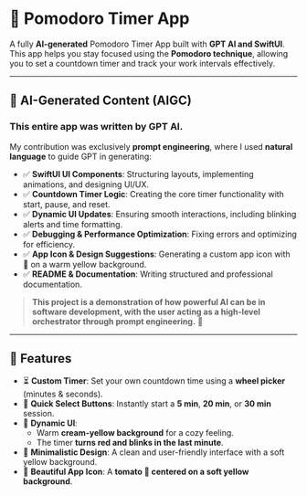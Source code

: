 
# 🍅 Pomodoro Timer App

A fully **AI-generated** Pomodoro Timer App built with **GPT AI and SwiftUI**. This app helps you stay focused using the **Pomodoro technique**, allowing you to set a countdown timer and track your work intervals effectively.

---

## 🤖 AI-Generated Content (AIGC)
### **This entire app was written by GPT AI.**
My contribution was exclusively **prompt engineering**, where I used **natural language** to guide GPT in generating:
- ✅ **SwiftUI UI Components**: Structuring layouts, implementing animations, and designing UI/UX.
- ✅ **Countdown Timer Logic**: Creating the core timer functionality with start, pause, and reset.
- ✅ **Dynamic UI Updates**: Ensuring smooth interactions, including blinking alerts and time formatting.
- ✅ **Debugging & Performance Optimization**: Fixing errors and optimizing for efficiency.
- ✅ **App Icon & Design Suggestions**: Generating a custom app icon with 🍅 on a warm yellow background.
- ✅ **README & Documentation**: Writing structured and professional documentation.

> **This project is a demonstration of how powerful AI can be in software development, with the user acting as a high-level orchestrator through prompt engineering.** 🚀

---
                                                                            
## 🌟 Features
- ⏳ **Custom Timer**: Set your own countdown time using a **wheel picker** (minutes & seconds).
- 🎯 **Quick Select Buttons**: Instantly start a **5 min**, **20 min**, or **30 min** session.
- 🚦 **Dynamic UI**:
  - Warm **cream-yellow background** for a cozy feeling.
  - The timer **turns red and blinks in the last minute**.
- 🎨 **Minimalistic Design**: A clean and user-friendly interface with a soft yellow background.
- 📱 **Beautiful App Icon**: A **tomato 🍅 centered on a soft yellow background**.
